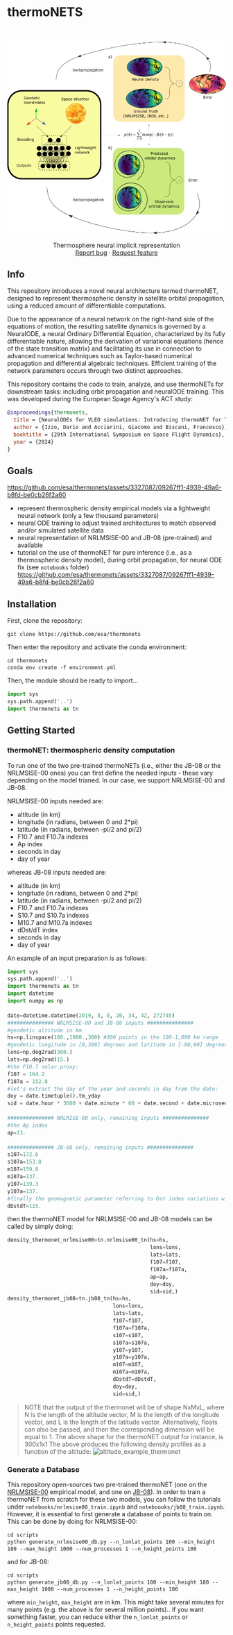 # thermoNETS

<!-- PROJECT LOGO -->
<br />
<p align="center">
  <a href="https://github.com/esa/thermonets">
    <img src="figures/thermonets.png" alt="Logo" width="580">
  </a>
  <p align="center">
    Thermosphere neural implicit representation
    <br />
    <a href="https://github.com/esa/thermonets/issues/new/choose">Report bug</a>
    ·
    <a href="https://github.com/esa/thermonets/issues/new/choose">Request feature</a>
  </p>
</p>

## Info

This repository introduces a novel neural architecture termed thermoNET, designed to represent thermospheric density in satellite orbital propagation, using a reduced amount of differentiable computations.

Due to the appearance of a neural network on the right-hand side of the equations of motion, the resulting satellite dynamics is governed by a NeuralODE, a neural Ordinary Differential Equation, characterized by its fully differentiable nature, allowing the derivation of variational equations (hence of the state transition matrix) and facilitating its use in connection to advanced numerical techniques such as Taylor-based numerical propagation and differential algebraic techniques. Efficient training of the network parameters occurs through two distinct approaches.

This repository contains the code to train, analyze, and use thermoNETs for downstream tasks: including orbit propagation and neuralODE training. This was developed during the European Spage Agency's ACT study:

```bibtex
@inproceedings{thermonets,
  title = {NeuralODEs for VLEO simulations: Introducing thermoNET for Thermosphere Modeling},
  author = {Izzo, Dario and Acciarini, Giacomo and Biscani, Francesco},
  booktitle = {29th International Symposium on Space Flight Dynamics},
  year = {2024}
}
```
## Goals
https://github.com/esa/thermonets/assets/3327087/09267ff1-4939-49a6-b8fd-be0cb26f2a60

* represent thermospheric density empirical models via a lightweight neural network (only a few thousand parameters)
* neural ODE training to adjust trained architectures to match observed and/or simulated satellite data
* neural representation of NRLMSISE-00 and JB-08 (pre-trained) and available
* tutorial on the use of thermoNET for pure inference (i.e., as a thermospheric density model), during orbit propagation, for neural ODE fix (see `notebooks` folder)
https://github.com/esa/thermonets/assets/3327087/09267ff1-4939-49a6-b8fd-be0cb26f2a60

## Installation

First, clone the repository:

```console
git clone https://github.com/esa/thermonets
```

Then enter the repository and activate the conda environment:

```console
cd thermonets
conda env create -f environment.yml
```

Then, the module should be ready to import...

```Python
import sys
sys.path.append('..')
import thermonets as tn
```

## Getting Started

### thermoNET: thermospheric density computation

To run one of the two pre-trained thermoNETs (i.e., either the JB-08 or the NRLMSISE-00 ones) you can first define the needed inputs - these vary depending on the model trianed. In our case, we support NRLMSISE-00 and JB-08. 

NRLMSISE-00 inputs needed are:
* altitude (in km)
* longitude (in radians, between 0 and 2*pi)
* latitude (in radians, between -pi/2 and pi/2)
* F10.7 and F10.7a indexes
* Ap index
* seconds in day
* day of year

whereas JB-08 inputs needed are:
* altitude (in km)
* longitude (in radians, between 0 and 2*pi)
* latitude (in radians, between -pi/2 and pi/2)
* F10.7 and F10.7a indexes
* S10.7 and S10.7a indexes
* M10.7 and M10.7a indexes
* dDst/dT index
* seconds in day
* day of year

An example of an input preparation is as follows:
```Python
import sys
sys.path.append('..')
import thermonets as tn
import datetime
import numpy as np

date=datetime.datetime(2019, 8, 8, 20, 34, 42, 272745)
############### NRLMSISE-00 and JB-08 inputs ###############
#geodetic altitude in km
hs=np.linspace(180.,1000.,300) #300 points in the 180-1,000 km range
#geodetic longitude in [0,360] degrees and latitude in [-90,90] degrees --> in radians
lons=np.deg2rad(300.)
lats=np.deg2rad(15.)
#the F10.7 solar proxy:
f107 = 164.2
f107a = 152.8
#let's extract the day of the year and seconds in day from the date:
doy = date.timetuple().tm_yday
sid = date.hour * 3600 + date.minute * 60 + date.second + date.microsecond / 1e6

############### NRLMISE-00 only, remaining inputs ###############
#the Ap index
ap=13.

############### JB-08 only, remaining inputs ###############
s107=172.6
s107a=153.8
m107=159.8
m107a=137.
y107=139.3
y107a=137.
#finally the geomagnetic parameter referring to Dst index variations with the temperature: dDst /dT
dDstdT=115.
```

then the thermoNET model for NRLMSISE-00 and JB-08 models can be called by simply doing:
```Python
density_thermonet_nrlmsise00=tn.nrlmsise00_tn(hs=hs,
                                              lons=lons,
                                              lats=lats,
                                              f107=f107,
                                              f107a=f107a,
                                              ap=ap,
                                              doy=doy,
                                              sid=sid,)
density_thermonet_jb08=tn.jb08_tn(hs=hs,
                                  lons=lons,
                                  lats=lats,
                                  f107=f107,
                                  f107a=f107a,
                                  s107=s107,
                                  s107a=s107a,
                                  y107=y107,
                                  y107a=y107a,
                                  m107=m107,
                                  m107a=m107a,
                                  dDstdT=dDstdT,
                                  doy=doy,
                                  sid=sid,)
```
> NOTE that the output of the thermonet will be of shape NxMxL, where N is the length of the altitude vector, M is the length of the longitude vector, and L is the length of the latitude vector.
> Alternatively, floats can also be passed, and then the corresponding dimension will be equal to 1. The above shape for the thermoNET output for instance, is 300x1x1
The above produces the following density profiles as a function of the altitude:
![altitude_example_thermonet](https://github.com/esa/thermonets/assets/33602846/e61605e5-18ea-477e-9c15-11b507e698c1)



### Generate a Database
This repository open-sources two pre-trained thermoNET (one on the [NRLMSISE-00](https://pypi.org/project/nrlmsise00/) empirical model, and one on [JB-08](https://github.com/lcx366/ATMOS/tree/master)). In order to train a thermoNET from scratch for these two models, you can follow the tutorials under `notebooks/nrlmsise00_train.ipynb` and `noteboooks/jb08_train.ipynb`. However, it is essential to first generate a database of points to train on. This can be done by doing for NRLMSISE-00:

```console
cd scripts
python generate_nrlmsise00_db.py --n_lonlat_points 100 --min_height 180 --max_height 1000 --num_processes 1 --n_height_points 100
```

and for JB-08:
```console
cd scripts
python generate_jb08_db.py --n_lonlat_points 100 --min_height 180 --max_height 1000 --num_processes 1 --n_height_points 100
```
where `min_height`, `max_height` are in km. This might take several minutes for many points (e.g. the above is for several million points).. if you want something faster, you can reduce either the `n_lonlat_points` or `n_height_points` points requested.


